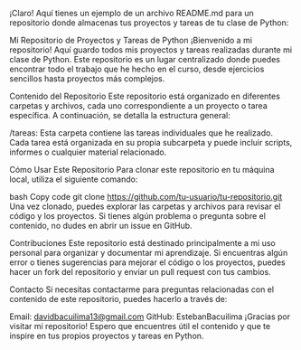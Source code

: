 
¡Claro! Aquí tienes un ejemplo de un archivo README.md para un repositorio donde almacenas tus proyectos y tareas de tu clase de Python:

Mi Repositorio de Proyectos y Tareas de Python
¡Bienvenido a mi repositorio! Aquí guardo todos mis proyectos y tareas realizadas durante mi clase de Python. Este repositorio es un lugar centralizado donde puedes encontrar todo el trabajo que he hecho en el curso, desde ejercicios sencillos hasta proyectos más complejos.

Contenido del Repositorio
Este repositorio está organizado en diferentes carpetas y archivos, cada uno correspondiente a un proyecto o tarea específica. A continuación, se detalla la estructura general:

/tareas: Esta carpeta contiene las tareas individuales que he realizado. Cada tarea está organizada en su propia subcarpeta y puede incluir scripts, informes o cualquier material relacionado.

Cómo Usar Este Repositorio
Para clonar este repositorio en tu máquina local, utiliza el siguiente comando:

bash
Copy code
git clone https://github.com/tu-usuario/tu-repositorio.git
Una vez clonado, puedes explorar las carpetas y archivos para revisar el código y los proyectos. Si tienes algún problema o pregunta sobre el contenido, no dudes en abrir un issue en GitHub.

Contribuciones
Este repositorio está destinado principalmente a mi uso personal para organizar y documentar mi aprendizaje. Si encuentras algún error o tienes sugerencias para mejorar el código o los proyectos, puedes hacer un fork del repositorio y enviar un pull request con tus cambios.

Contacto
Si necesitas contactarme para preguntas relacionadas con el contenido de este repositorio, puedes hacerlo a través de:

Email: davidbacuilima13@gmail.com
GitHub: EstebanBacuilima
¡Gracias por visitar mi repositorio! Espero que encuentres útil el contenido y que te inspire en tus propios proyectos y tareas en Python.

